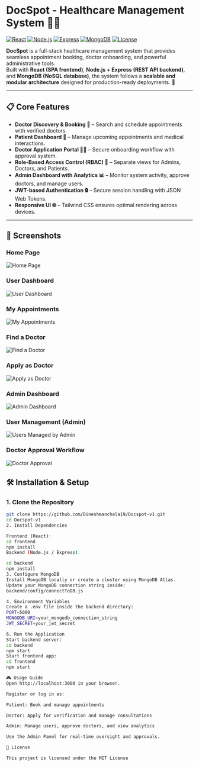 # DocSpot - Healthcare Management System 🎉🏥

[![React](https://img.shields.io/badge/Frontend-React-blue)](https://react.dev/)
[![Node.js](https://img.shields.io/badge/Backend-Node.js-green)](https://nodejs.org/)
[![Express](https://img.shields.io/badge/Framework-Express-lightgrey)](https://expressjs.com/)
[![MongoDB](https://img.shields.io/badge/Database-MongoDB-brightgreen)](https://www.mongodb.com/)
[![License](https://img.shields.io/badge/License-MIT-yellow)](LICENSE)

**DocSpot** is a full-stack healthcare management system that provides seamless appointment booking, doctor onboarding, and powerful administrative tools.  
Built with **React (SPA frontend)**, **Node.js + Express (REST API backend)**, and **MongoDB (NoSQL database)**, the system follows a **scalable and modular architecture** designed for production-ready deployments. 🚀

---

## 📋 Core Features

- **Doctor Discovery & Booking 🌟** – Search and schedule appointments with verified doctors.  
- **Patient Dashboard 📅** – Manage upcoming appointments and medical interactions.  
- **Doctor Application Portal 👩‍⚕️** – Secure onboarding workflow with approval system.  
- **Role-Based Access Control (RBAC) 🔧** – Separate views for Admins, Doctors, and Patients.  
- **Admin Dashboard with Analytics 📊** – Monitor system activity, approve doctors, and manage users.  
- **JWT-based Authentication 🔒** – Secure session handling with JSON Web Tokens.  
- **Responsive UI 🌐** – Tailwind CSS ensures optimal rendering across devices.  

---

## 📸 Screenshots

### Home Page  
![Home Page](https://raw.githubusercontent.com/Dineshmanchala19/Docspot-v1/main/screenshots/home.png)

### User Dashboard  
![User Dashboard](https://raw.githubusercontent.com/Dineshmanchala19/Docspot-v1/main/screenshots/user-dashboard.png)

### My Appointments  
![My Appointments](https://raw.githubusercontent.com/Dineshmanchala19/Docspot-v1/main/screenshots/my-appointments.png)

### Find a Doctor  
![Find a Doctor](https://raw.githubusercontent.com/Dineshmanchala19/Docspot-v1/main/screenshots/find-doctor.png)

### Apply as Doctor  
![Apply as Doctor](https://raw.githubusercontent.com/Dineshmanchala19/Docspot-v1/main/screenshots/apply-doctor.png)

### Admin Dashboard  
![Admin Dashboard](https://raw.githubusercontent.com/Dineshmanchala19/Docspot-v1/main/screenshots/admin-dashboard.png)

### User Management (Admin)  
![Users Managed by Admin](https://raw.githubusercontent.com/Dineshmanchala19/Docspot-v1/main/screenshots/usermang.png)

### Doctor Approval Workflow  
![Doctor Approval](https://raw.githubusercontent.com/Dineshmanchala19/Docspot-v1/main/screenshots/appt.png)

## 🛠 Installation & Setup

### 1. Clone the Repository
```bash
git clone https://github.com/Dineshmanchala19/Docspot-v1.git
cd Docspot-v1
2. Install Dependencies
```
```bash
Frontend (React):
cd frontend
npm install
Backend (Node.js / Express):
```
```bash
cd backend
npm install
3. Configure MongoDB
Install MongoDB locally or create a cluster using MongoDB Atlas.
Update your MongoDB connection string inside:
backend/config/connectToDB.js
```
```bash
4. Environment Variables
Create a .env file inside the backend directory:
PORT=5000
MONGODB_URI=your_mongodb_connection_string
JWT_SECRET=your_jwt_secret
```

```bash
6. Run the Application
Start backend server:
cd backend
npm start
Start frontend app:
cd frontend
npm start
```
```bash
🎮 Usage Guide
Open http://localhost:3000 in your browser.

Register or log in as:

Patient: Book and manage appointments

Doctor: Apply for verification and manage consultations

Admin: Manage users, approve doctors, and view analytics

Use the Admin Panel for real-time oversight and approvals.
```
```bash
📜 License

This project is licensed under the MIT License
```
